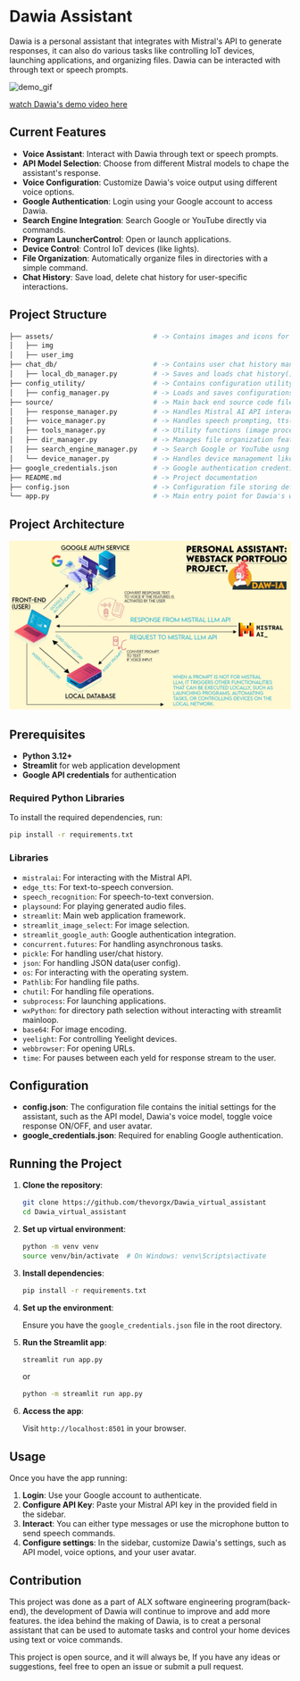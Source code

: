 # Dawia Assistant

Dawia is a personal assistant that integrates with Mistral's API to generate responses, it can also do various tasks like controlling IoT devices, launching applications, and organizing files. Dawia can be interacted with through text or speech prompts.

![demo_gif](https://github.com/thevorgx/projects_assets/blob/master/Dawia_readme_assets/demo.gif)

[watch Dawia's demo video here](https://www.youtube.com/watch?v=DV3MVqj8Ig4)

## Current Features

- **Voice Assistant**: Interact with Dawia through text or speech prompts.
- **API Model Selection**: Choose from different Mistral models to chape the assistant's response.
- **Voice Configuration**: Customize Dawia's voice output using different voice options.
- **Google Authentication**: Login using your Google account to access Dawia.
- **Search Engine Integration**: Search Google or YouTube directly via commands.
- **Program LauncherControl**: Open or launch applications.
- **Device Control**: Control IoT devices (like lights).
- **File Organization**: Automatically organize files in directories with a simple command.
- **Chat History**: Save load, delete chat history for user-specific interactions.

## Project Structure

```bash
├── assets/                         # -> Contains images and icons for Dawia's UI
│   ├── img
│   ├── user_img
├── chat_db/                        # -> Contains user chat history management file
│   ├── local_db_manager.py         # -> Saves and loads chat history()
├── config_utility/                 # -> Contains configuration utility file
│   ├── config_manager.py           # -> Loads and saves configurations
├── source/                         # -> Main back end source code files
│   ├── response_manager.py         # -> Handles Mistral AI API interactions, and response streaming
│   ├── voice_manager.py            # -> Handles speech prompting, tts(text to speech), and stt(speech to text)
│   ├── tools_manager.py            # -> Utility functions (image processing, launching apps, etc.)
│   ├── dir_manager.py              # -> Manages file organization feature
│   ├── search_engine_manager.py    # -> Search Google or YouTube usng user prompt
│   └── device_manager.py           # -> Handles device management like toggling lights
├── google_credentials.json         # -> Google authentication credentials for login feature
├── README.md                       # -> Project documentation
├── config.json                     # -> Configuration file storing default user values
└── app.py                          # -> Main entry point for Dawia's web application
```
## Project Architecture

![architecture](https://github.com/thevorgx/projects_assets/blob/master/Dawia_readme_assets/diag.webp)

## Prerequisites

- **Python 3.12+**
- **Streamlit** for web application development
- **Google API credentials** for authentication

### Required Python Libraries

To install the required dependencies, run:

```bash
pip install -r requirements.txt
```

### Libraries
- `mistralai`: For interacting with the Mistral API.
- `edge_tts`: For text-to-speech conversion.
- `speech_recognition`: For speech-to-text conversion.
- `playsound`: For playing generated audio files.
- `streamlit`: Main web application framework.
- `streamlit_image_select`: For image selection.
- `streamlit_google_auth`: Google authentication integration.
- `concurrent.futures`: For handling asynchronous tasks.
- `pickle`: For handling user/chat history.
- `json`: For handling JSON data(user config).
- `os`: For interacting with the operating system.
- `Pathlib`: For handling file paths.
- `chutil`: For handling file operations.
- `subprocess`: For launching applications.
- `wxPython`: for directory path selection without interacting with streamlit mainloop.
- `base64`: For image encoding.
- `yeelight`: For controlling Yeelight devices.
- `webbrowser`: For opening URLs.
- `time`: For pauses between each yeld for response stream to the user.


## Configuration

- **config.json**: The configuration file contains the initial settings for the assistant, such as the API model, Dawia's voice model, toggle voice response ON/OFF, and user avatar.
- **google_credentials.json**: Required for enabling Google authentication.

## Running the Project

1. **Clone the repository**:

   ```bash
   git clone https://github.com/thevorgx/Dawia_virtual_assistant
   cd Dawia_virtual_assistant
   ```

2. **Set up virtual environment**:

   ```bash
   python -m venv venv
   source venv/bin/activate  # On Windows: venv\Scripts\activate
   ```

3. **Install dependencies**:

   ```bash
   pip install -r requirements.txt
   ```

4. **Set up the environment**:

   Ensure you have the `google_credentials.json` file in the root directory.

5. **Run the Streamlit app**:

   ```bash
   streamlit run app.py
   ```
   or
      ```bash
   python -m streamlit run app.py
   ```

6. **Access the app**:

   Visit `http://localhost:8501` in your browser.

## Usage

Once you have the app running:

1. **Login**: Use your Google account to authenticate.
2. **Configure API Key**: Paste your Mistral API key in the provided field in the sidebar.
3. **Interact**: You can either type messages or use the microphone button to send speech commands.
4. **Configure settings**: In the sidebar, customize Dawia's settings, such as API model, voice options, and your user avatar.

## Contribution
This project was done as a part of ALX software engineering program(back-end), the development of Dawia will continue to improve and add more features. the idea behind the making of Dawia, is to creat a personal assistant that can be used to automate tasks and control your home devices using text or voice commands.

This project is open source, and it will always be, If you have any ideas or suggestions, feel free to open an issue or submit a pull request.
